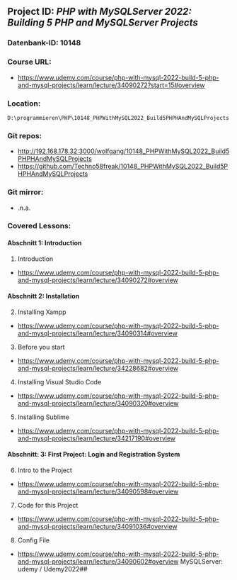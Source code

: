 ## Project ID: *PHP with MySQLServer 2022: Building 5 PHP and MySQLServer Projects*

### Datenbank-ID: 10148

### Course URL:

- https://www.udemy.com/course/php-with-mysql-2022-build-5-php-and-mysql-projects/learn/lecture/34090272?start=15#overview

### Location:
```
D:\programmieren\PHP\10148_PHPWithMySQL2022_Build5PHPHAndMySQLProjects
```
### Git repos:

- http://192.168.178.32:3000/wolfgang/10148_PHPWithMySQL2022_Build5PHPHAndMySQLProjects
- https://github.com/Techno58freak/10148_PHPWithMySQL2022_Build5PHPHAndMySQLProjects

### Git mirror:
- .n.a.

### Covered Lessons:

#### Abschnitt 1: Introduction 

1. Introduction
- https://www.udemy.com/course/php-with-mysql-2022-build-5-php-and-mysql-projects/learn/lecture/34090272#overview

#### Abschnitt 2: Installation

2. Installing Xampp
- https://www.udemy.com/course/php-with-mysql-2022-build-5-php-and-mysql-projects/learn/lecture/34090314#overview

3. Before you start
- https://www.udemy.com/course/php-with-mysql-2022-build-5-php-and-mysql-projects/learn/lecture/34228682#overview

4. Installing Visual Studio Code
- https://www.udemy.com/course/php-with-mysql-2022-build-5-php-and-mysql-projects/learn/lecture/34090320#overview

5. Installing Sublime
- https://www.udemy.com/course/php-with-mysql-2022-build-5-php-and-mysql-projects/learn/lecture/34217190#overview

#### Abschnitt: 3: First Project: Login and Registration System 

6. Intro to the Project
- https://www.udemy.com/course/php-with-mysql-2022-build-5-php-and-mysql-projects/learn/lecture/34090598#overview

7. Code for this Project
- https://www.udemy.com/course/php-with-mysql-2022-build-5-php-and-mysql-projects/learn/lecture/34091036#overview

8. Config File
- https://www.udemy.com/course/php-with-mysql-2022-build-5-php-and-mysql-projects/learn/lecture/34090602#overview
    MySQLServer: udemy / Udemy2022##

